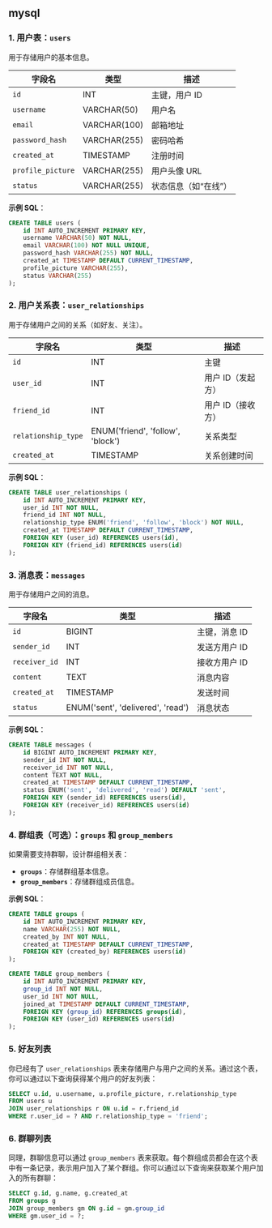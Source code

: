 ## mysql

### **1. 用户表：`users`**

用于存储用户的基本信息。

| 字段名            | 类型          | 描述                 |
|-------------------|---------------|---------------------|
| `id`              | INT           | 主键，用户 ID        |
| `username`        | VARCHAR(50)   | 用户名               |
| `email`           | VARCHAR(100)  | 邮箱地址             |
| `password_hash`   | VARCHAR(255)  | 密码哈希             |
| `created_at`      | TIMESTAMP     | 注册时间             |
| `profile_picture` | VARCHAR(255)  | 用户头像 URL         |
| `status`          | VARCHAR(255)  | 状态信息（如“在线”） |

**示例 SQL**：

```sql
CREATE TABLE users (
    id INT AUTO_INCREMENT PRIMARY KEY,
    username VARCHAR(50) NOT NULL,
    email VARCHAR(100) NOT NULL UNIQUE,
    password_hash VARCHAR(255) NOT NULL,
    created_at TIMESTAMP DEFAULT CURRENT_TIMESTAMP,
    profile_picture VARCHAR(255),
    status VARCHAR(255)
);
```

### **2. 用户关系表：`user_relationships`**

用于存储用户之间的关系（如好友、关注）。

| 字段名       | 类型          | 描述                            |
|--------------|---------------|---------------------------------|
| `id`         | INT           | 主键                            |
| `user_id`    | INT           | 用户 ID（发起方）               |
| `friend_id`  | INT           | 用户 ID（接收方）               |
| `relationship_type` | ENUM('friend', 'follow', 'block') | 关系类型 |
| `created_at` | TIMESTAMP     | 关系创建时间                    |

**示例 SQL**：

```sql
CREATE TABLE user_relationships (
    id INT AUTO_INCREMENT PRIMARY KEY,
    user_id INT NOT NULL,
    friend_id INT NOT NULL,
    relationship_type ENUM('friend', 'follow', 'block') NOT NULL,
    created_at TIMESTAMP DEFAULT CURRENT_TIMESTAMP,
    FOREIGN KEY (user_id) REFERENCES users(id),
    FOREIGN KEY (friend_id) REFERENCES users(id)
);
```

### **3. 消息表：`messages`**

用于存储用户之间的消息。

| 字段名       | 类型          | 描述                          |
|--------------|---------------|-------------------------------|
| `id`         | BIGINT        | 主键，消息 ID                 |
| `sender_id`  | INT           | 发送方用户 ID                 |
| `receiver_id`| INT           | 接收方用户 ID                 |
| `content`    | TEXT          | 消息内容                      |
| `created_at` | TIMESTAMP     | 发送时间                      |
| `status`     | ENUM('sent', 'delivered', 'read') | 消息状态 |

**示例 SQL**：

```sql
CREATE TABLE messages (
    id BIGINT AUTO_INCREMENT PRIMARY KEY,
    sender_id INT NOT NULL,
    receiver_id INT NOT NULL,
    content TEXT NOT NULL,
    created_at TIMESTAMP DEFAULT CURRENT_TIMESTAMP,
    status ENUM('sent', 'delivered', 'read') DEFAULT 'sent',
    FOREIGN KEY (sender_id) REFERENCES users(id),
    FOREIGN KEY (receiver_id) REFERENCES users(id)
);
```

### **4. 群组表（可选）：`groups` 和 `group_members`**

如果需要支持群聊，设计群组相关表：

- **`groups`**：存储群组基本信息。
- **`group_members`**：存储群组成员信息。

**示例 SQL**：

```sql
CREATE TABLE groups (
    id INT AUTO_INCREMENT PRIMARY KEY,
    name VARCHAR(255) NOT NULL,
    created_by INT NOT NULL,
    created_at TIMESTAMP DEFAULT CURRENT_TIMESTAMP,
    FOREIGN KEY (created_by) REFERENCES users(id)
);

CREATE TABLE group_members (
    id INT AUTO_INCREMENT PRIMARY KEY,
    group_id INT NOT NULL,
    user_id INT NOT NULL,
    joined_at TIMESTAMP DEFAULT CURRENT_TIMESTAMP,
    FOREIGN KEY (group_id) REFERENCES groups(id),
    FOREIGN KEY (user_id) REFERENCES users(id)
);
```

### **5. 好友列表**

你已经有了 `user_relationships` 表来存储用户与用户之间的关系。通过这个表，你可以通过以下查询获得某个用户的好友列表：

```sql
SELECT u.id, u.username, u.profile_picture, r.relationship_type
FROM users u
JOIN user_relationships r ON u.id = r.friend_id
WHERE r.user_id = ? AND r.relationship_type = 'friend';
```

### **6. 群聊列表**

同理，群聊信息可以通过 `group_members` 表来获取。每个群组成员都会在这个表中有一条记录，表示用户加入了某个群组。你可以通过以下查询来获取某个用户加入的所有群聊：

```sql
SELECT g.id, g.name, g.created_at
FROM groups g
JOIN group_members gm ON g.id = gm.group_id
WHERE gm.user_id = ?;
```
